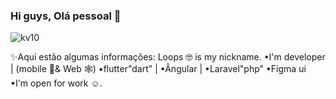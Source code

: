 ### Hi guys, Olá pessoal 👋
 ![kv10](https://user-images.githubusercontent.com/20368961/187094567-a4f2e6de-4f22-4e65-8cf2-9205d3c77d67.gif)
 
✨Aqui estão algumas informações:
Loops 🤓 is my nickname.
•I'm developer | (mobile 📱& Web 🕸️)
•flutter"dart" | •Ângular | •Laravel"php"
•Figma ui
•I'm open for work ☺️.
